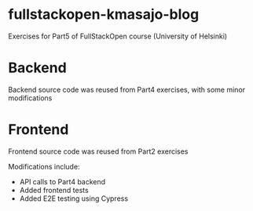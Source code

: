 # fullstackopen-kmasajo-blog
Exercises for Part5 of FullStackOpen course (University of Helsinki)

# Backend
Backend source code was reused from Part4 exercises, with some minor modifications

# Frontend
Frontend source code was reused from Part2 exercises

Modifications include:
- API calls to Part4 backend
- Added frontend tests
- Added E2E testing using Cypress
